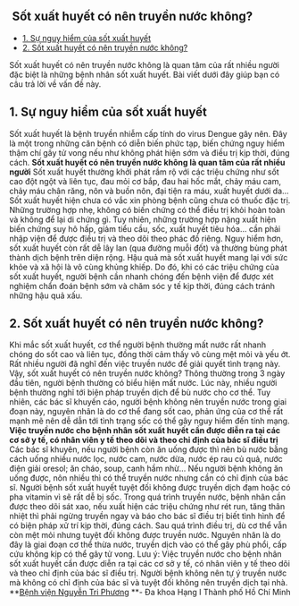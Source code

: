 ## ️ Sốt xuất huyết có nên truyền nước không?

  * [1. Sự nguy hiểm của sốt xuất huyết](https://bvnguyentriphuong.com.vn/benh-truyen-nhiem/sot-xuat-huyet-co-nen-truyen-nuoc-khong#1-s-nguy-him-ca-st-xut-huyt)
  * [2. Sốt xuất huyết có nên truyền nước không?](https://bvnguyentriphuong.com.vn/benh-truyen-nhiem/sot-xuat-huyet-co-nen-truyen-nuoc-khong#2-st-xut-huyt-c-nn-truyn-nc-khng)


Sốt xuất huyết có nên truyền nước không là quan tâm của rất nhiều người đặc biệt là những bệnh nhân sốt xuất huyết. Bài viết dưới đây giúp bạn có câu trả lời về vấn đề này.
## **1. Sự nguy hiểm của sốt xuất huyết**
Sốt xuất huyết là bệnh truyền nhiễm cấp tính do virus Dengue gây nên. Đây là một trong những căn bệnh có diễn biến phức tạp, biến chứng nguy hiểm thậm chí gây tử vong nếu như không phát hiện sớm và điều trị kịp thời, đúng cách.
**Sốt xuất huyết có nên truyền nước không là quan tâm của rất nhiều người**
Sốt xuất huyết thường khởi phát rầm rộ với các triệu chứng như sốt cao đột ngột và liên tục, đau mỏi cơ bắp, đau hai hốc mắt, chảy máu cam, chảy máu chân răng, nôn và buồn nôn, đại tiện ra máu, xuất huyết dưới da…
Sốt xuất huyết hiện chưa có vắc xin phòng bệnh cũng chưa có thuốc đặc trị. Những trường hợp nhẹ, không có biến chứng có thể điều trị khỏi hoàn toàn và không để lại di chứng gì. Tuy nhiên, những trường hợp nặng xuất hiện biến chứng suy hô hấp, giảm tiểu cầu, sốc, xuất huyết tiêu hóa… cần phải nhập viện để được điều trị và theo dõi theo phác đồ riêng. Nguy hiểm hơn, sốt xuất huyết còn rất dễ lây lan (qua đường muỗi đốt) và thường bùng phát thành dịch bệnh trên diện rộng. Hậu quả mà sốt xuất huyết mang lại với sức khỏe và xã hội là vô cùng khủng khiếp. Do đó, khi có các triệu chứng của sốt xuất huyết, người bệnh cần nhanh chóng đến bệnh viện để được xét nghiệm chẩn đoán bệnh sớm và chăm sóc y tế kịp thời, đúng cách tránh những hậu quả xấu.
## **2. Sốt xuất huyết có nên truyền nước không?**
Khi mắc sốt xuất huyết, cơ thể người bệnh thường mất nước rất nhanh chóng do sốt cao và liên tục, đồng thời cảm thấy vô cùng mệt mỏi và yếu ớt. Rất nhiều người đã nghĩ đến việc truyền nước để giải quyết tình trạng này. Vậy, sốt xuất huyết có nên truyền nước không?
Thông thường trong 3 ngày đầu tiên, người bệnh thường có biểu hiện mất nước. Lúc này, nhiều người bệnh thường nghĩ tới biện pháp truyền dịch để bù nước cho cơ thể. Tuy nhiên, các bác sĩ khuyến cáo, người bệnh không nên truyền nước trong giai đoạn này, nguyên nhân là do cơ thể đang sốt cao, phản ứng của cơ thể rất mạnh mẽ nên dễ dẫn tới tình trạng sốc có thể gây nguy hiểm đến tính mạng.
**Việc truyền nước cho bệnh nhân sốt xuất huyết cần được diễn ra tại các cơ sở y tế, có nhân viên y tế theo dõi và theo chỉ định của bác sĩ điều trị**
Các bác sĩ khuyên, nếu người bệnh còn ăn uống được thì nên bù nước bằng cách uống nhiều nước lọc, nước cam, nước dừa, nước ép rau củ quả, nước điện giải oresol; ăn cháo, soup, canh hầm nhừ… Nếu người bệnh không ăn uống được, nôn nhiều thì có thể truyền nước nhưng cần có chỉ định của bác sĩ. Người bệnh sốt xuất huyết tuyệt đối không được truyền dịch đạm hoặc có pha vitamin vì sẽ rất dễ bị sốc. Trong quá trình truyền nước, bệnh nhân cần được theo dõi sát xao, nếu xuất hiện các triệu chứng như rét run, tăng thân nhiệt thì phải ngừng truyền ngay và báo cho bác sĩ điều trị biết tình hình để có biện pháp xử trí kịp thời, đúng cách.
Sau quá trình điều trị, dù cơ thể vẫn còn mệt mỏi nhưng tuyệt đối không được truyền nước. Nguyên nhân là do đây là giai đoạn cơ thể thừa nước, truyền dịch vào có thể gây phù phổi, cấp cứu không kịp có thể gây tử vong.
Lưu ý: Việc truyền nước cho bệnh nhân sốt xuất huyết cần được diễn ra tại các cơ sở y tế, có nhân viên y tế theo dõi và theo chỉ định của bác sĩ điều trị. Người bệnh không nên tự ý truyền nước mà không có chỉ định của bác sĩ và tuyệt đối không nên truyền dịch tại nhà.
**[Bệnh viện Nguyễn Tri Phương](https://bvnguyentriphuong.com.vn/) **- Đa khoa Hạng I Thành phố Hồ Chí Minh
